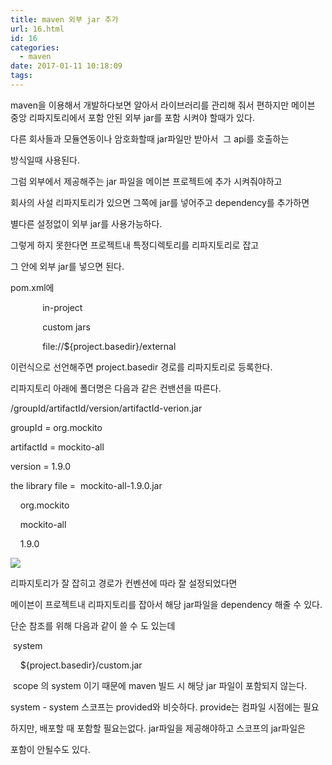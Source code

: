 ```yaml
---
title: maven 외부 jar 추가
url: 16.html
id: 16
categories:
  - maven
date: 2017-01-11 10:18:09
tags:
---
```


maven을 이용해서 개발하다보면 알아서 라이브러리를 관리해 줘서 편하지만 메이븐 중앙 리파지토리에서 포함 안된 외부 jar를 포함 시켜야 할때가 있다.

다른 회사들과 모듈연동이나 암호화할때 jar파일만 받아서  그 api를 호출하는

방식일때 사용된다.

그럼 외부에서 제공해주는 jar 파일을 메이븐 프로젝트에 추가 시켜줘야하고

회사의 사설 리파지토리가 있으면 그쪽에 jar를 넣어주고 dependency를 추가하면

별다른 설정없이 외부 jar를 사용가능하다.

그렇게 하지 못한다면 프로젝트내 특정디렉토리를 리파지토리로 잡고

그 안에 외부 jar를 넣으면 된다.

pom.xml에

             in-project

             custom jars

             file://${project.basedir}/external

이런식으로 선언해주면 project.basedir 경로를 리파지토리로 등록한다.

리파지토리 아래에 폴더명은 다음과 같은 컨밴션을 따른다.

/groupId/artifactId/version/artifactId-verion.jar

groupId = org.mockito

artifactId = mockito-all

version = 1.9.0

the library file =  mockito-all-1.9.0.jar

    org.mockito

    mockito-all

    1.9.0

![](http://cfile25.uf.tistory.com/image/2545A14457ABE6B606DC3A)

리파지토리가 잘 잡히고 경로가 컨벤션에 따라 잘 설정되었다면

메이븐이 프로젝트내 리파지토리를 잡아서 해당 jar파일을 dependency 해줄 수 있다.

단순 참조를 위해 다음과 같이 쓸 수 도 있는데

 system

    ${project.basedir}/custom.jar

 scope 의 system 이기 때문에 maven 빌드 시 해당 jar 파일이 포함되지 않는다.

system - system 스코프는 provided와 비슷하다. provide는 컴파일 시점에는 필요

하지만, 배포할 때 포함할 필요는없다. jar파일을 제공해야하고 스코프의 jar파일은

포함이 안될수도 있다.
